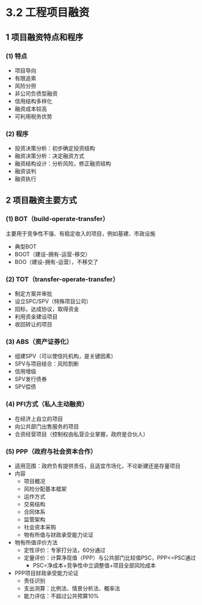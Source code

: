 # 3.2 工程项目融资

## 1 项目融资特点和程序

### (1) 特点

* 项目导向
* 有限追索
* 风险分担
* 非公司负债型融资
* 信用结构多样化
* 融资成本较高
* 可利用税务优势

### (2) 程序

* 投资决策分析：初步确定投资结构
* 融资决策分析：决定融资方式
* 融资结构设计：分析风险，修正融资结构
* 融资谈判
* 融资执行

## 2 项目融资主要方式

### (1) BOT（build-operate-transfer）

主要用于竞争性不强、有稳定收入的项目，例如基建、市政设施

* 典型BOT
* BOOT（建设-拥有-运营-移交）
* BOO（建设-拥有-运营），不移交了

### (2) TOT（transfer-operate-transfer）

* 制定方案并审批
* 设立SPC/SPV（特殊项目公司）
* 招标，达成协议，取得资金
* 利用资金建设项目
* 收回转让的项目

### (3) ABS（资产证券化）

* 组建SPV（可以使信托机构，是关键因素）
* SPV与项目结合：风险割断
* 信用增级
* SPV发行债券
* SPV偿债

### (4) PFI方式（私人主动融资）

* 在经济上自立的项目
* 向公共部门出售服务的项目
* 合资经营项目（控制权由私营企业掌握，政府是合伙人）

### (5) PPP（政府与社会资本合作）

* 适用范围：政府负有提供责任，且适宜市场化，不论新建还是存量项目
* 内容
  * 项目概况
  * 风险分配基本框架
  * 运作方式
  * 交易结构
  * 合同体系
  * 监管架构
  * 社会资本采购
  * 物有所值与财政承受能力论证
* 物有所值评价方法
  * 定性评价：专家打分法，60分通过
  * 定量评价：计算净现值（PPP）与公共部门比较值PSC，PPP<=PSC通过
    * PSC=净成本+竞争性中立调整值+项目全部风险成本
* PPP项目财政承受能力论证
  * 责任识别
  * 支出测算：比例法、情景分析法、概率法
  * 能力评估：不超过公共预算10%
